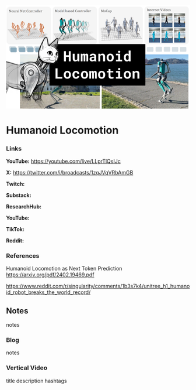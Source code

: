 ![thumbnail](thumbnail.png)

# Humanoid Locomotion

### Links

**YouTube:** https://youtube.com/live/LLprTlQsIJc

**X:** https://twitter.com/i/broadcasts/1zqJVqVRbAmGB

**Twitch:**

**Substack:**

**ResearchHub:**

**YouTube:**

**TikTok:**

**Reddit:**

### References

Humanoid Locomotion as Next Token Prediction
https://arxiv.org/pdf/2402.19469.pdf


https://www.reddit.com/r/singularity/comments/1b3s7k4/unitree_h1_humanoid_robot_breaks_the_world_record/

## Notes

notes

### Blog

notes

### Vertical Video

title
description
hashtags
